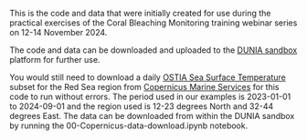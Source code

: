 This is the code and data that were initially created for use during the practical exercises of the Coral Bleaching Monitoring training webinar series on 12-14 November 2024. 

The code and data can be downloaded and uploaded to the [DUNIA sandbox](https://dunia.esa.int/sandbox) platform for further use. 

You would still need to download a daily [OSTIA Sea Surface Temperature](https://doi.org/10.48670/moi-00165) subset for the Red Sea region from [Copernicus Marine Services](https://marine.copernicus.eu/) for this code to run without errors. The period used in our examples is 2023-01-01 to 2024-09-01 and the region used is 12-23 degrees North and 32-44 degrees East. The data can be downloaded from within the DUNIA sandbox by running the 00-Copernicus-data-download.ipynb notebook.
